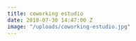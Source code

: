```yaml
---
title: coworking estudio
date: 2018-07-30 14:47:00 Z
image: "/uploads/coworking-estudio.jpg"
---
```


